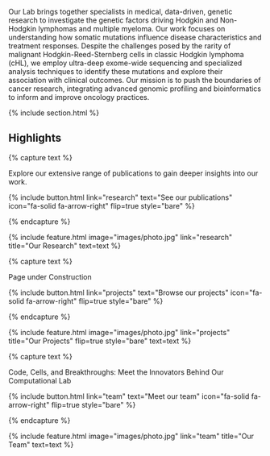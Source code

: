 ---
---

Our Lab brings together specialists in medical, data-driven, genetic research to investigate the genetic factors driving Hodgkin and Non-Hodgkin lymphomas and multiple myeloma. Our work focuses on understanding how somatic mutations influence disease characteristics and treatment responses. Despite the challenges posed by the rarity of malignant Hodgkin-Reed-Sternberg cells in classic Hodgkin lymphoma (cHL), we employ ultra-deep exome-wide sequencing and specialized analysis techniques to identify these mutations and explore their association with clinical outcomes. Our mission is to push the boundaries of cancer research, integrating advanced genomic profiling and bioinformatics to inform and improve oncology practices.

{% include section.html %}

## Highlights

{% capture text %}

Explore our extensive range of publications to gain deeper insights into our work.


{%
  include button.html
  link="research"
  text="See our publications"
  icon="fa-solid fa-arrow-right"
  flip=true
  style="bare"
%}

{% endcapture %}

{%
  include feature.html
  image="images/photo.jpg"
  link="research"
  title="Our Research"
  text=text
%}

{% capture text %}

Page under Construction

{%
  include button.html
  link="projects"
  text="Browse our projects"
  icon="fa-solid fa-arrow-right"
  flip=true
  style="bare"
%}

{% endcapture %}

{%
  include feature.html
  image="images/photo.jpg"
  link="projects"
  title="Our Projects"
  flip=true
  style="bare"
  text=text
%}

{% capture text %}

Code, Cells, and Breakthroughs: Meet the Innovators Behind Our Computational Lab

{%
  include button.html
  link="team"
  text="Meet our team"
  icon="fa-solid fa-arrow-right"
  flip=true
  style="bare"
%}

{% endcapture %}

{%
  include feature.html
  image="images/photo.jpg"
  link="team"
  title="Our Team"
  text=text
%}

